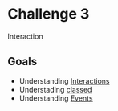 # Challenge 3

Interaction

## Goals

- Understanding [Interactions](https://github.com/mbostock/d3/wiki/Selections#animation--interaction)
- Understading [classed](https://github.com/mbostock/d3/wiki/Selections#classed)
- Understanding [Events](https://github.com/mbostock/d3/wiki/Selections#d3_event)

